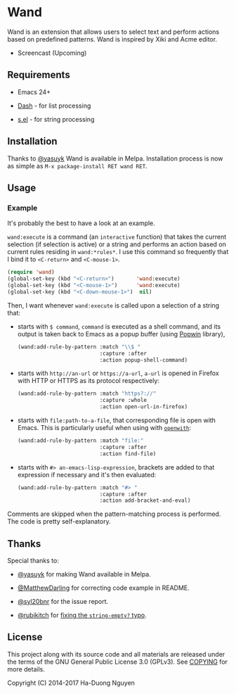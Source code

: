 # Wand #

Wand is an extension that allows users to select text and perform actions
based on predefined patterns.  Wand is inspired by Xiki and Acme editor.

* Screencast (Upcoming)

## Requirements ##

* Emacs 24+

* [Dash](https://github.com/magnars/dash.el) - for list processing

* [s.el](https://github.com/magnars/s.el) - for string processing

## Installation ##

Thanks to [@yasuyk](https://github.com/yasuyk) Wand is available in Melpa.
Installation process is now as simple as `M-x package-install RET wand RET`.

## Usage ##

### Example ###

It's probably the best to have a look at an example.

`wand:execute` is a command (an `interactive` function) that takes the current
selection (if selection is active) or a string and performs an action based on
current rules residing in `wand:*rules*`.  I use this command so frequently
that I bind it to `<C-return>` and `<C-mouse-1>`.

```lisp
(require 'wand)
(global-set-key (kbd "<C-return>")       'wand:execute)
(global-set-key (kbd "<C-mouse-1>")      'wand:execute)
(global-set-key (kbd "<C-down-mouse-1>")  nil)
```

Then, I want whenever `wand:execute` is called upon a selection of a string
that:

* starts with `$ command`, `command` is executed as a shell command, and
  its output is taken back to Emacs as a popup buffer (using
  [Popwin](https://github.com/m2ym/popwin-el) library),

  ```lisp
  (wand:add-rule-by-pattern :match "\\$ "
                            :capture :after
                            :action popup-shell-command)
  ```

* starts with `http://an-url` or `https://a-url`, `a-url` is opened in
  Firefox with HTTP or HTTPS as its protocol respectively:

  ```lisp
  (wand:add-rule-by-pattern :match "https?://"
                            :capture :whole
                            :action open-url-in-firefox)
  ```

* starts with `file:path-to-a-file`, that corresponding file is open with
  Emacs.  This is particularly useful when using with
  [`openwith`](http://www.emacswiki.org/emacs/OpenWith):

  ```lisp
  (wand:add-rule-by-pattern :match "file:"
                            :capture :after
                            :action find-file)
  ```

* starts with `#> an-emacs-lisp-expression`, brackets are added to that
  expression if necessary and it's then evaluated:

  ```lisp
  (wand:add-rule-by-pattern :match "#> "
                            :capture :after
                            :action add-bracket-and-eval)
  ```

Comments are skipped when the pattern-matching process is performed.  The code
is pretty self-explanatory.

## Thanks ##

Special thanks to:

* [@yasuyk](https://github.com/yasuyk) for making Wand available in Melpa.

* [@MatthewDarling](https://github.com/MatthewDarling) for correcting code
  example in README.

* [@syl20bnr](https://github.com/syl20bnr) for the issue report.

* [@rubikitch](https://github.com/rubikitch)
  for
  [fixing the `string-empty?` typo](https://github.com/cmpitg/wand/pull/9).

## License ##

This project along with its source code and all materials are released under
the terms of the GNU General Public License 3.0 (GPLv3).  See
[COPYING](COPYING) for more details.

Copyright (C) 2014-2017  Ha-Duong Nguyen <cmpitgATgmail>
